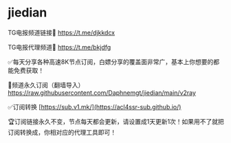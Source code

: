 # jiedian

TG电报频道链接🔗 https://t.me/djkkdcx

TG电报代理频道🔗 https://t.me/bkjdfg

✅每天分享各种高速8K节点订阅，白嫖分享的覆盖面非常广，基本上你想要的都能免费获取！

🐔频道永久订阅（翻墙导入） https://raw.githubusercontent.com/Daphnemgt/jiedian/main/v2ray

✅订阅转换 [https://sub.v1.mk/](https://acl4ssr-sub.github.io/)

🏆订阅链接永久不变，节点每天都会更新，请设置成1天更新1次！如果用不了就把订阅转换成，你相对应的代理工具即可！
